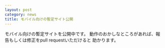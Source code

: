 ```yaml
---
layout: post
category: news
title: モバイル向けの暫定サイト公開
---
```


モバイル向けの暫定サイトを公開中です。
動作のおかしなところがあれば、報告もしくは修正をpull requestいただけると
助かります。
